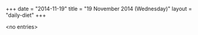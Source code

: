 +++
date = "2014-11-19"
title = "19 November 2014 (Wednesday)"
layout = "daily-diet"
+++

<p>&lt;no entries&gt;</p>
